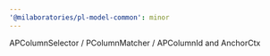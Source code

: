 ```yaml
---
'@milaboratories/pl-model-common': minor
---
```


APColumnSelector / PColumnMatcher / APColumnId and AnchorCtx
